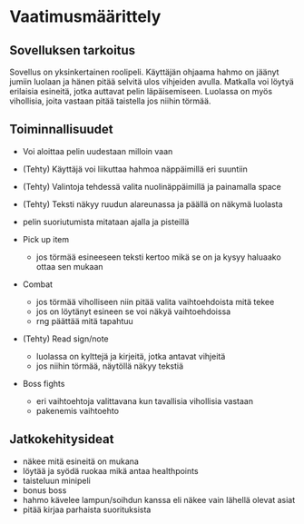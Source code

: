 # Vaatimusmäärittely

## Sovelluksen tarkoitus
Sovellus on yksinkertainen roolipeli. Käyttäjän ohjaama hahmo on jäänyt jumiin luolaan ja hänen pitää selvitä ulos vihjeiden avulla. Matkalla voi löytyä erilaisia esineitä, jotka auttavat pelin läpäisemiseen. Luolassa on myös vihollisia, joita vastaan pitää taistella jos niihin törmää.

## Toiminnallisuudet
- Voi aloittaa pelin uudestaan milloin vaan
- (Tehty) Käyttäjä voi liikuttaa hahmoa näppäimillä eri suuntiin
- (Tehty) Valintoja tehdessä valita nuolinäppäimillä ja painamalla space
- (Tehty) Teksti näkyy ruudun alareunassa ja päällä on näkymä luolasta
- pelin suoriutumista mitataan ajalla ja pisteillä

- Pick up item
  - jos törmää esineeseen teksti kertoo mikä se on ja kysyy haluaako ottaa sen mukaan
- Combat
  - jos törmää viholliseen niin pitää valita vaihtoehdoista mitä tekee
  - jos on löytänyt esineen se voi näkyä vaihtoehdoissa
  - rng päättää mitä tapahtuu
- (Tehty) Read sign/note
  - luolassa on kylttejä ja kirjeitä, jotka antavat vihjeitä
  - jos niihin törmää, näytöllä näkyy tekstiä
- Boss fights
  - eri vaihtoehtoja valittavana kun tavallisia vihollisia vastaan
  - pakenemis vaihtoehto

## Jatkokehitysideat
- näkee mitä esineitä on mukana
- löytää ja syödä ruokaa mikä antaa healthpoints
- taisteluun minipeli
- bonus boss
- hahmo kävelee lampun/soihdun kanssa eli näkee vain lähellä olevat asiat
- pitää kirjaa parhaista suorituksista

